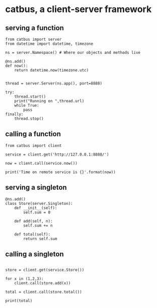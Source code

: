 # catbus, a client-server framework


## serving a function
```
from catbus import server
from datetime import datetime, timezone

ns = server.Namespace() # Where our objects and methods live

@ns.add()
def now():
    return datetime.now(timezone.utc)


thread = server.Server(ns.app(), port=8888)

try:
    thread.start()
    print("Running on ",thread.url)
    while True:
        pass
finally:
    thread.stop()
```

## calling a function

```
from catbus import client

service = client.get('http://127.0.0.1:8888/')

now = client.call(service.now())

print('Time on remote service is {}'.format(now))
```

## serving a singleton 
```
@ns.add()
class Store(server.Singleton):
    def __init__(self):
        self.sum = 0

    def add(self, n):
        self.sum += n
        
    def total(self):
        return self.sum
```

## calling a singleton

```

store = client.get(service.Store())

for x in (1,2,3):
    client.call(store.add(x))

total = client.call(store.total())

print(total)
```



